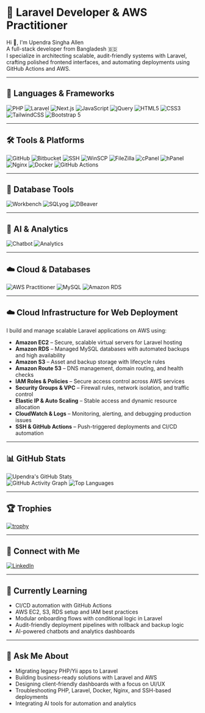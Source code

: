 # 🚀 Laravel Developer & AWS Practitioner

Hi 👋, I'm Upendra Singha Allen  
A full-stack developer from Bangladesh 🇧🇩  
I specialize in architecting scalable, audit-friendly systems with Laravel, crafting polished frontend interfaces, and automating deployments using GitHub Actions and AWS.

---

## 🧰 Languages & Frameworks

![PHP](https://img.shields.io/badge/PHP-777BB4?style=for-the-badge&logo=php&logoColor=white)
![Laravel](https://img.shields.io/badge/Laravel-FF2D20?style=for-the-badge&logo=laravel&logoColor=white)
![Next.js](https://img.shields.io/badge/Next.js-000000?style=for-the-badge&logo=nextdotjs&logoColor=white)
![JavaScript](https://img.shields.io/badge/JavaScript-F7DF1E?style=for-the-badge&logo=javascript&logoColor=black)
![jQuery](https://img.shields.io/badge/jQuery-0769AD?style=for-the-badge&logo=jquery&logoColor=white)
![HTML5](https://img.shields.io/badge/HTML5-E34F26?style=for-the-badge&logo=html5&logoColor=white)
![CSS3](https://img.shields.io/badge/CSS3-1572B6?style=for-the-badge&logo=css3&logoColor=white)
![TailwindCSS](https://img.shields.io/badge/TailwindCSS-38B2AC?style=for-the-badge&logo=tailwind-css&logoColor=white)
![Bootstrap 5](https://img.shields.io/badge/Bootstrap-7952B3?style=for-the-badge&logo=bootstrap&logoColor=white)

---

## 🛠️ Tools & Platforms

![GitHub](https://img.shields.io/badge/GitHub-181717?style=for-the-badge&logo=github&logoColor=white)
![Bitbucket](https://img.shields.io/badge/Bitbucket-0052CC?style=for-the-badge&logo=bitbucket&logoColor=white)
![SSH](https://img.shields.io/badge/SSH-000000?style=for-the-badge&logo=gnubash&logoColor=white)
![WinSCP](https://img.shields.io/badge/WinSCP-00BFFF?style=for-the-badge&logo=windows&logoColor=white)
![FileZilla](https://img.shields.io/badge/FileZilla-BF0000?style=for-the-badge&logo=filezilla&logoColor=white)
![cPanel](https://img.shields.io/badge/cPanel-FF6C2C?style=for-the-badge&logo=cpanel&logoColor=white)
![hPanel](https://img.shields.io/badge/hPanel-FF6C2C?style=for-the-badge&logo=hostinger&logoColor=white)
![Nginx](https://img.shields.io/badge/Nginx-009639?style=for-the-badge&logo=nginx&logoColor=white)
![Docker](https://img.shields.io/badge/Docker-2496ED?style=for-the-badge&logo=docker&logoColor=white)
![GitHub Actions](https://img.shields.io/badge/GitHub_Actions-2088FF?style=for-the-badge&logo=github-actions&logoColor=white)

---

## 🧪 Database Tools

![Workbench](https://img.shields.io/badge/MySQL_Workbench-4479A1?style=for-the-badge&logo=mysql&logoColor=white)
![SQLyog](https://img.shields.io/badge/SQLyog-0052CC?style=for-the-badge&logo=databricks&logoColor=white)
![DBeaver](https://img.shields.io/badge/DBeaver-372E2C?style=for-the-badge&logo=sqlite&logoColor=white)

---

## 🤖 AI & Analytics

![Chatbot](https://img.shields.io/badge/AI_Chatbot-6A1B9A?style=for-the-badge&logo=dialogflow&logoColor=white)
![Analytics](https://img.shields.io/badge/Data_Analytics-FF6F00?style=for-the-badge&logo=google-analytics&logoColor=white)

---

## ☁️ Cloud & Databases

![AWS Practitioner](https://img.shields.io/badge/AWS_Practitioner-232F3E?style=for-the-badge&logo=amazon-aws&logoColor=white)
![MySQL](https://img.shields.io/badge/MySQL-4479A1?style=for-the-badge&logo=mysql&logoColor=white)
![Amazon RDS](https://img.shields.io/badge/Amazon_RDS-527FFF?style=for-the-badge&logo=amazonrds&logoColor=white)

---

## ☁️ Cloud Infrastructure for Web Deployment

I build and manage scalable Laravel applications on AWS using:

- **Amazon EC2** – Secure, scalable virtual servers for Laravel hosting  
- **Amazon RDS** – Managed MySQL databases with automated backups and high availability  
- **Amazon S3** – Asset and backup storage with lifecycle rules  
- **Amazon Route 53** – DNS management, domain routing, and health checks  
- **IAM Roles & Policies** – Secure access control across AWS services  
- **Security Groups & VPC** – Firewall rules, network isolation, and traffic control  
- **Elastic IP & Auto Scaling** – Stable access and dynamic resource allocation  
- **CloudWatch & Logs** – Monitoring, alerting, and debugging production issues  
- **SSH & GitHub Actions** – Push-triggered deployments and CI/CD automation

---

## 📊 GitHub Stats

![Upendra's GitHub Stats](https://github-readme-stats.vercel.app/api?username=lenymode&show_icons=true&theme=radical)  
![GitHub Activity Graph](https://github-readme-activity-graph.vercel.app/graph?username=lenymode&theme=react-dark)
![Top Languages](https://github-readme-stats.vercel.app/api/top-langs/?username=lenymode&layout=compact)

---

## 🏆 Trophies

[![trophy](https://github-profile-trophy.vercel.app/?username=lenymode&theme=algolia)](https://github.com/ryo-ma/github-profile-trophy)

---

## 🔗 Connect with Me

[![LinkedIn](https://img.shields.io/badge/LinkedIn-Upendra-blue?style=for-the-badge&logo=linkedin)](https://www.linkedin.com/in/allensingha/)

---

## 🧠 Currently Learning

- CI/CD automation with GitHub Actions  
- AWS EC2, S3, RDS setup and IAM best practices  
- Modular onboarding flows with conditional logic in Laravel  
- Audit-friendly deployment pipelines with rollback and backup logic  
- AI-powered chatbots and analytics dashboards

---

## 💬 Ask Me About

- Migrating legacy PHP/Yii apps to Laravel  
- Building business-ready solutions with Laravel and AWS  
- Designing client-friendly dashboards with a focus on UI/UX  
- Troubleshooting PHP, Laravel, Docker, Nginx, and SSH-based deployments  
- Integrating AI tools for automation and analytics
